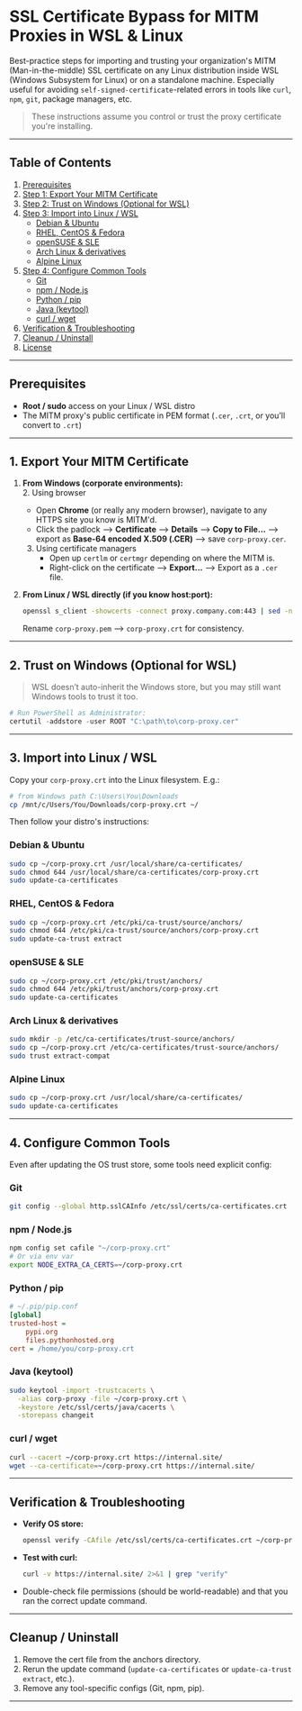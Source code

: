 # SSL Certificate Bypass for MITM Proxies in WSL & Linux

Best-practice steps for importing and trusting your organization's MITM (Man-in-the-middle) SSL certificate on any Linux distribution inside WSL (Windows Subsystem for Linux) or on a standalone machine. Especially useful for avoiding `self-signed-certificate`-related errors in tools like `curl`, `npm`, `git`, package managers, etc.  

> These instructions assume you control or trust the proxy certificate you're installing.

---

## Table of Contents

1. [Prerequisites](#-prerequisites)  
2. [Step 1: Export Your MITM Certificate](#-step-1-export-your-mitm-certificate)  
3. [Step 2: Trust on Windows (Optional for WSL)](#-step-2-trust-on-windows-optional-for-wsl)  
4. [Step 3: Import into Linux / WSL](#-step-3-import-into-linux--wsl)  
   - [Debian & Ubuntu](#debian--ubuntu)  
   - [RHEL, CentOS & Fedora](#rhel-centos--fedora)  
   - [openSUSE & SLE](#opensuse--sle)  
   - [Arch Linux & derivatives](#arch-linux--derivatives)  
   - [Alpine Linux](#alpine-linux)  
5. [Step 4: Configure Common Tools](#-step-4-configure-common-tools)  
   - [Git](#git)  
   - [npm / Node.js](#npm--nodejs)  
   - [Python / pip](#python--pip)  
   - [Java (keytool)](#java-keytool)  
   - [curl / wget](#curl--wget)  
6. [Verification & Troubleshooting](#-verification--troubleshooting)  
7. [Cleanup / Uninstall](#-cleanup--uninstall)  
8. [License](#-license)  

---

## Prerequisites

- **Root / sudo** access on your Linux / WSL distro  
- The MITM proxy's public certificate in PEM format (`.cer`, `.crt`, or you’ll convert to `.crt`)  

---

## 1. Export Your MITM Certificate

1. **From Windows (corporate environments):**  
   2. Using browser 
      - Open **Chrome** (or really any modern browser), navigate to any HTTPS site you know is MITM'd.  
      - Click the padlock --> **Certificate** --> **Details** --> **Copy to File…** --> export as **Base-64 encoded X.509 (.CER)** --> save `corp-proxy.cer`.  
   3. Using certificate managers
      - Open up `certlm` or `certmgr` depending on where the MITM is.
      - Right-click on the certificate --> **Export...** --> Export as a `.cer` file. 

2. **From Linux / WSL directly (if you know host:port):**  
   ```bash
   openssl s_client -showcerts -connect proxy.company.com:443 | sed -ne '/-BEGIN CERTIFICATE-/,/-END CERTIFICATE-/p' > corp-proxy.pem
   ```
   Rename `corp-proxy.pem` --> `corp-proxy.crt` for consistency.

---

## 2. Trust on Windows (Optional for WSL)

> WSL doesn’t auto-inherit the Windows store, but you may still want Windows tools to trust it too.

```powershell
# Run PowerShell as Administrator:
certutil -addstore -user ROOT "C:\path\to\corp-proxy.cer"
```

---

## 3. Import into Linux / WSL

Copy your `corp-proxy.crt` into the Linux filesystem. E.g.:

```bash
# from Windows path C:\Users\You\Downloads
cp /mnt/c/Users/You/Downloads/corp-proxy.crt ~/
```

Then follow your distro's instructions:

### Debian & Ubuntu

```bash
sudo cp ~/corp-proxy.crt /usr/local/share/ca-certificates/
sudo chmod 644 /usr/local/share/ca-certificates/corp-proxy.crt
sudo update-ca-certificates
```

### RHEL, CentOS & Fedora

```bash
sudo cp ~/corp-proxy.crt /etc/pki/ca-trust/source/anchors/
sudo chmod 644 /etc/pki/ca-trust/source/anchors/corp-proxy.crt
sudo update-ca-trust extract
```

### openSUSE & SLE

```bash
sudo cp ~/corp-proxy.crt /etc/pki/trust/anchors/
sudo chmod 644 /etc/pki/trust/anchors/corp-proxy.crt
sudo update-ca-certificates
```

### Arch Linux & derivatives

```bash
sudo mkdir -p /etc/ca-certificates/trust-source/anchors/
sudo cp ~/corp-proxy.crt /etc/ca-certificates/trust-source/anchors/
sudo trust extract-compat
```

### Alpine Linux

```bash
sudo cp ~/corp-proxy.crt /usr/local/share/ca-certificates/
sudo update-ca-certificates
```

---

## 4. Configure Common Tools

Even after updating the OS trust store, some tools need explicit config:

### Git

```bash
git config --global http.sslCAInfo /etc/ssl/certs/ca-certificates.crt
```

### npm / Node.js

```bash
npm config set cafile "~/corp-proxy.crt"
# Or via env var
export NODE_EXTRA_CA_CERTS=~/corp-proxy.crt
```

### Python / pip

```ini
# ~/.pip/pip.conf
[global]
trusted-host =
    pypi.org
    files.pythonhosted.org
cert = /home/you/corp-proxy.crt
```

### Java (keytool)

```bash
sudo keytool -import -trustcacerts \
  -alias corp-proxy -file ~/corp-proxy.crt \
  -keystore /etc/ssl/certs/java/cacerts \
  -storepass changeit
```

### curl / wget

```bash
curl --cacert ~/corp-proxy.crt https://internal.site/
wget --ca-certificate=~/corp-proxy.crt https://internal.site/
```

---

## Verification & Troubleshooting

- **Verify OS store:**  
  ```bash
  openssl verify -CAfile /etc/ssl/certs/ca-certificates.crt ~/corp-proxy.crt
  ```
- **Test with curl:**  
  ```bash
  curl -v https://internal.site/ 2>&1 | grep "verify"
  ```
- Double-check file permissions (should be world-readable) and that you ran the correct update command.

---

## Cleanup / Uninstall

1. Remove the cert file from the anchors directory.  
2. Rerun the update command (`update-ca-certificates` or `update-ca-trust extract`, etc.).  
3. Remove any tool-specific configs (Git, npm, pip).

---